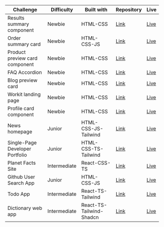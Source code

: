 | Challenge                       | Difficulty   | Built with               | Repository                                                                                | Live                                                                              |
| ------------------------------- | ------------ | ------------------------ | ----------------------------------------------------------------------------------------- | --------------------------------------------------------------------------------- |
| Results summary component       | Newbie       | HTML-CSS                 | [Link](https://github.com/acamposlucas/fem/tree/main/results-summary-component-main)      | [Live](https://glittering-sawine-07b08c.netlify.app/)                             |
| Order summary card              | Newbie       | HTML-CSS-JS              | [Link](https://github.com/acamposlucas/fem/tree/main/order-summary-component-main)        | [Live](https://648b7f88e1bd6715a7686e57--fantastic-strudel-585a94.netlify.app/)   |
| Product preview card component  | Newbie       | HTML-CSS                 | [Link](https://github.com/acamposlucas/fem/tree/main/product-preview-card-component-main) | [Live](https://64ab507b9090837a2dade079--merry-lamington-d930bc.netlify.app/)     |
| FAQ Accordion                   | Newbie       | HTML-CSS                 | [Link](https://github.com/acamposlucas/fem/tree/main/faq-accordion-main)                  | [Live](https://6599435d29d2abc70bca0d2e--spiffy-starship-5a6d27.netlify.app/)     |
| Blog preview card               | Newbie       | HTML-CSS                 | [Link](https://github.com/acamposlucas/fem/tree/main/blog-preview-card-main)              | [Live](https://6598bce81b14f08252b8daa4--clinquant-kashata-2f616b.netlify.app/)   |
| Workit landing page             | Newbie       | HTML-CSS                 | [Link](https://github.com/acamposlucas/fem/tree/main/workit-landing-page)                 | [Live](https://creative-narwhal-97598d.netlify.app/)                              |
| Profile card component             | Newbie       | HTML-CSS                 | [Link](https://github.com/acamposlucas/fem/tree/main/profile-card-component-main)         | [Live](https://65a439313a1518b599598090--stupendous-sable-f81434.netlify.app/)    |
| News homepage                   | Junior       | HTML-CSS-JS-Tailwind     | [Link](https://github.com/acamposlucas/fem/tree/main/news-homepage-main)                  | [Live](https://645ff736fe86340a20d4fda6--deluxe-moxie-3558d7.netlify.app/)        |
| Single-Page Developer Portfolio | Junior       | HTML-CSS-TS-Tailwind     | [Link](https://github.com/acamposlucas/fem/tree/main/single-page-developer-portfolio)     | [Live](https://6488d3ad304b691ace07e7f0--dashing-cuchufli-ee03ac.netlify.app/)    |
| Planet Facts Site               | Intermediate | React-CSS-TS             | [Link](https://github.com/acamposlucas/fem/tree/main/planet-facts-site)                   | [Live](https://64982bb03a58647d3182c3d7--courageous-choux-c4b298.netlify.app/)    |
| Github User Search App          | Junior       | HTML-CSS-JS              | [Link](https://github.com/acamposlucas/fem/tree/main/github-user-search-app)              | [Live](https://64cc0a3b8a3f3809f51934ef--superb-maamoul-5e59b7.netlify.app/)      |
| Todo App                        | Intermediate | React-TS-Tailwind        | [Link](https://github.com/acamposlucas/fem/tree/main/todo-app)                            | [Live](https://64f3a001b2812830517d414b--genuine-taiyaki-7243b2.netlify.app/)     |
| Dictionary web app              | Intermediate | React-TS-Tailwind-Shadcn | [Link](https://github.com/acamposlucas/fem/tree/main/dictionary-web-app)                  | [Live](https://65415e422cf10b60baf0b6be--aquamarine-marigold-8fc31b.netlify.app/) |